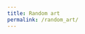 ```yaml
---
title: Random art
permalink: /random_art/
---
```


<canvas id="myCanvas" width="{{document.documentElement['clientWidth']}}" height="600"></canvas>
<script src="/assets/js/random_art.js"></script>
